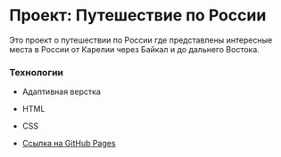 # Проект: Путешествие по России


Это проект о путешествии по России где представлены интересные места в России от Карелии через Байкал и до дальнего Востока.




### Технологии
* Адаптивная верстка
* HTML
* CSS



* [Ссылка на GitHub Pages](https://efes2002.github.io/russian-travel/)
